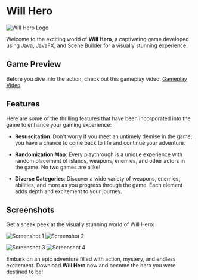 # Will Hero

![Will Hero Logo](https://user-images.githubusercontent.com/88682260/174832718-e8ceba56-1068-4f4e-9585-6714232c7a73.png)

Welcome to the exciting world of **Will Hero**, a captivating game developed using Java, JavaFX, and Scene Builder for a visually stunning experience.

## Game Preview

Before you dive into the action, check out this gameplay video: [Gameplay Video](https://drive.google.com/file/d/1VokU04n9SS2CwnJ-h-feo_B0jfor5Kbf/view?usp=sharing)

## Features

Here are some of the thrilling features that have been incorporated into the game to enhance your gaming experience:

- **Resuscitation**: Don't worry if you meet an untimely demise in the game; you have a chance to come back to life and continue your adventure.

- **Randomization Map**: Every playthrough is a unique experience with random placement of islands, weapons, enemies, and other actors in the game. No two games are alike!

- **Diverse Categories**: Discover a wide variety of weapons, enemies, abilities, and more as you progress through the game. Each element adds depth and excitement to your journey.

## Screenshots

Get a sneak peek at the visually stunning world of Will Hero:

![Screenshot 1](https://user-images.githubusercontent.com/88682260/174832773-2cadadc3-e010-4d82-86ba-744e0ad99cd5.png) ![Screenshot 2](https://user-images.githubusercontent.com/88682260/174832781-ea023b64-2329-4bff-9b2b-3109dc6a2953.png)

![Screenshot 3](https://user-images.githubusercontent.com/88682260/174832786-dc5530d6-9c15-4cf2-bc22-2e04e44101b2.png) ![Screenshot 4](https://user-images.githubusercontent.com/88682260/174832792-2849a259-daa1-4c5c-ab3e-c90789f90fc1.png)

Embark on an epic adventure filled with action, mystery, and endless excitement. Download **Will Hero** now and become the hero you were destined to be!
